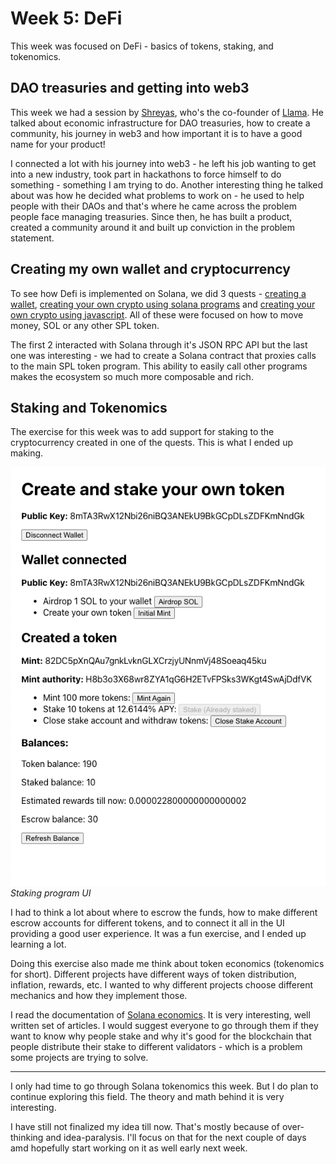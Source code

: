 # Week 5: DeFi

This week was focused on DeFi - basics of tokens, staking, and tokenomics.

## DAO treasuries and getting into web3

This week we had a session by [Shreyas](https://twitter.com/HelloShreyas), who's the co-founder of
[Llama](https://llama.xyz/). He talked about economic infrastructure for DAO treasuries, how to create a community, his
journey in web3 and how important it is to have a good name for your product!

I connected a lot with his journey into web3 - he left his job wanting to get into a new industry, took part in
hackathons to force himself to do something - something I am trying to do. Another interesting thing he talked about was
how he decided what problems to work on - he used to help people with their DAOs and that's where he came across the
problem people face managing treasuries. Since then, he has built a product, created a community around it and built up
conviction in the problem statement.

## Creating my own wallet and cryptocurrency

To see how Defi is implemented on Solana, we did 3 quests -
[creating a wallet](https://openquest.xyz/quest/create_personal_wallet),
[creating your own crypto using solana programs](https://openquest.xyz/quest/solana-my-money) and
[creating your own crypto using javascript](https://openquest.xyz/quest/create_crypto_with_js). All of these were
focused on how to move money, SOL or any other SPL token.

The first 2 interacted with Solana through it's JSON RPC API but the last one was interesting - we had to create a
Solana contract that proxies calls to the main SPL token program. This ability to easily call other programs makes the
ecosystem so much more composable and rich.

## Staking and Tokenomics

The exercise for this week was to add support for staking to the cryptocurrency created in one of the quests. This is
what I ended up making.

![App screenshot](images/week-05/app.png "App screenshot")
*Staking program UI*

I had to think a lot about where to escrow the funds, how to make different escrow accounts for different tokens, and
to connect it all in the UI providing a good user experience. It was a fun exercise, and I ended up learning a lot.

Doing this exercise also made me think about token economics (tokenomics for short). Different projects have different
ways of token distribution, inflation, rewards, etc. I wanted to why different projects choose different mechanics and
how they implement those.

I read the documentation of [Solana economics](https://docs.solana.com/economics_overview). It is very interesting, well
written set of articles. I would suggest everyone to go through them if they want to know why people stake and why it's
good for the blockchain that people distribute their stake to different validators - which is a problem some projects
are trying to solve.

---

I only had time to go through Solana tokenomics this week. But I do plan to continue exploring this field. The theory
and math behind it is very interesting.

I have still not finalized my idea till now. That's mostly because of over-thinking and idea-paralysis. I'll focus on
that for the next couple of days amd hopefully start working on it as well early next week.
